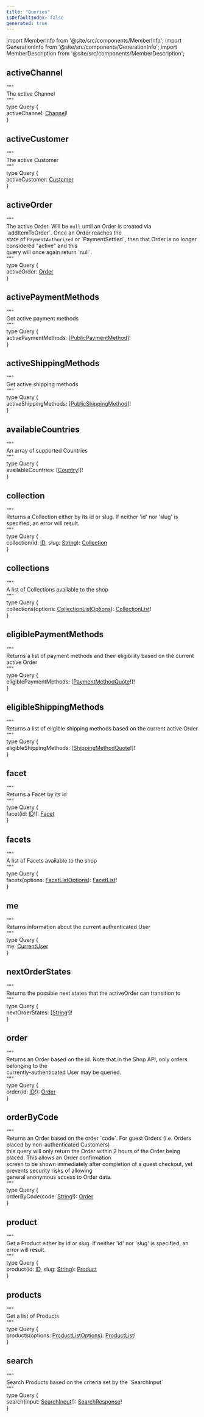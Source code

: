 ```yaml
---
title: "Queries"
isDefaultIndex: false
generated: true
---
```

<!-- This file was generated from the Vendure source. Do not modify. Instead, re-run the "docs:build" script -->
import MemberInfo from '@site/src/components/MemberInfo';
import GenerationInfo from '@site/src/components/GenerationInfo';
import MemberDescription from '@site/src/components/MemberDescription';



## activeChannel
<div class="graphql-code-block">
<div class="graphql-code-line top-level comment">"""</div>
<div class="graphql-code-line top-level comment">The active Channel</div>
<div class="graphql-code-line top-level comment">"""</div>
<div class="graphql-code-line top-level">type <span class="graphql-code-identifier">Query</span> &#123;</div>
<div class="graphql-code-line ">activeChannel: <a href="/reference/graphql-api/shop/object-types#channel">Channel</a>!</div>


<div class="graphql-code-line top-level">&#125;</div>
</div>

## activeCustomer
<div class="graphql-code-block">
<div class="graphql-code-line top-level comment">"""</div>
<div class="graphql-code-line top-level comment">The active Customer</div>
<div class="graphql-code-line top-level comment">"""</div>
<div class="graphql-code-line top-level">type <span class="graphql-code-identifier">Query</span> &#123;</div>
<div class="graphql-code-line ">activeCustomer: <a href="/reference/graphql-api/shop/object-types#customer">Customer</a></div>


<div class="graphql-code-line top-level">&#125;</div>
</div>

## activeOrder
<div class="graphql-code-block">
<div class="graphql-code-line top-level comment">"""</div>
<div class="graphql-code-line top-level comment">The active Order. Will be <code>null</code> until an Order is created via `addItemToOrder`. Once an Order reaches the</div>

<div class="graphql-code-line top-level comment">state of <code>PaymentAuthorized</code> or `PaymentSettled`, then that Order is no longer considered "active" and this</div>

<div class="graphql-code-line top-level comment">query will once again return `null`.</div>
<div class="graphql-code-line top-level comment">"""</div>
<div class="graphql-code-line top-level">type <span class="graphql-code-identifier">Query</span> &#123;</div>
<div class="graphql-code-line ">activeOrder: <a href="/reference/graphql-api/shop/object-types#order">Order</a></div>


<div class="graphql-code-line top-level">&#125;</div>
</div>

## activePaymentMethods
<div class="graphql-code-block">
<div class="graphql-code-line top-level comment">"""</div>
<div class="graphql-code-line top-level comment">Get active payment methods</div>
<div class="graphql-code-line top-level comment">"""</div>
<div class="graphql-code-line top-level">type <span class="graphql-code-identifier">Query</span> &#123;</div>
<div class="graphql-code-line ">activePaymentMethods: [<a href="/reference/graphql-api/shop/object-types#publicpaymentmethod">PublicPaymentMethod</a>]!</div>


<div class="graphql-code-line top-level">&#125;</div>
</div>

## activeShippingMethods
<div class="graphql-code-block">
<div class="graphql-code-line top-level comment">"""</div>
<div class="graphql-code-line top-level comment">Get active shipping methods</div>
<div class="graphql-code-line top-level comment">"""</div>
<div class="graphql-code-line top-level">type <span class="graphql-code-identifier">Query</span> &#123;</div>
<div class="graphql-code-line ">activeShippingMethods: [<a href="/reference/graphql-api/shop/object-types#publicshippingmethod">PublicShippingMethod</a>]!</div>


<div class="graphql-code-line top-level">&#125;</div>
</div>

## availableCountries
<div class="graphql-code-block">
<div class="graphql-code-line top-level comment">"""</div>
<div class="graphql-code-line top-level comment">An array of supported Countries</div>
<div class="graphql-code-line top-level comment">"""</div>
<div class="graphql-code-line top-level">type <span class="graphql-code-identifier">Query</span> &#123;</div>
<div class="graphql-code-line ">availableCountries: [<a href="/reference/graphql-api/shop/object-types#country">Country</a>!]!</div>


<div class="graphql-code-line top-level">&#125;</div>
</div>

## collection
<div class="graphql-code-block">
<div class="graphql-code-line top-level comment">"""</div>
<div class="graphql-code-line top-level comment">Returns a Collection either by its id or slug. If neither 'id' nor 'slug' is specified, an error will result.</div>
<div class="graphql-code-line top-level comment">"""</div>
<div class="graphql-code-line top-level">type <span class="graphql-code-identifier">Query</span> &#123;</div>
<div class="graphql-code-line ">collection(id: <a href="/reference/graphql-api/shop/object-types#id">ID</a>, slug: <a href="/reference/graphql-api/shop/object-types#string">String</a>): <a href="/reference/graphql-api/shop/object-types#collection">Collection</a></div>


<div class="graphql-code-line top-level">&#125;</div>
</div>

## collections
<div class="graphql-code-block">
<div class="graphql-code-line top-level comment">"""</div>
<div class="graphql-code-line top-level comment">A list of Collections available to the shop</div>
<div class="graphql-code-line top-level comment">"""</div>
<div class="graphql-code-line top-level">type <span class="graphql-code-identifier">Query</span> &#123;</div>
<div class="graphql-code-line ">collections(options: <a href="/reference/graphql-api/shop/input-types#collectionlistoptions">CollectionListOptions</a>): <a href="/reference/graphql-api/shop/object-types#collectionlist">CollectionList</a>!</div>


<div class="graphql-code-line top-level">&#125;</div>
</div>

## eligiblePaymentMethods
<div class="graphql-code-block">
<div class="graphql-code-line top-level comment">"""</div>
<div class="graphql-code-line top-level comment">Returns a list of payment methods and their eligibility based on the current active Order</div>
<div class="graphql-code-line top-level comment">"""</div>
<div class="graphql-code-line top-level">type <span class="graphql-code-identifier">Query</span> &#123;</div>
<div class="graphql-code-line ">eligiblePaymentMethods: [<a href="/reference/graphql-api/shop/object-types#paymentmethodquote">PaymentMethodQuote</a>!]!</div>


<div class="graphql-code-line top-level">&#125;</div>
</div>

## eligibleShippingMethods
<div class="graphql-code-block">
<div class="graphql-code-line top-level comment">"""</div>
<div class="graphql-code-line top-level comment">Returns a list of eligible shipping methods based on the current active Order</div>
<div class="graphql-code-line top-level comment">"""</div>
<div class="graphql-code-line top-level">type <span class="graphql-code-identifier">Query</span> &#123;</div>
<div class="graphql-code-line ">eligibleShippingMethods: [<a href="/reference/graphql-api/shop/object-types#shippingmethodquote">ShippingMethodQuote</a>!]!</div>


<div class="graphql-code-line top-level">&#125;</div>
</div>

## facet
<div class="graphql-code-block">
<div class="graphql-code-line top-level comment">"""</div>
<div class="graphql-code-line top-level comment">Returns a Facet by its id</div>
<div class="graphql-code-line top-level comment">"""</div>
<div class="graphql-code-line top-level">type <span class="graphql-code-identifier">Query</span> &#123;</div>
<div class="graphql-code-line ">facet(id: <a href="/reference/graphql-api/shop/object-types#id">ID</a>!): <a href="/reference/graphql-api/shop/object-types#facet">Facet</a></div>


<div class="graphql-code-line top-level">&#125;</div>
</div>

## facets
<div class="graphql-code-block">
<div class="graphql-code-line top-level comment">"""</div>
<div class="graphql-code-line top-level comment">A list of Facets available to the shop</div>
<div class="graphql-code-line top-level comment">"""</div>
<div class="graphql-code-line top-level">type <span class="graphql-code-identifier">Query</span> &#123;</div>
<div class="graphql-code-line ">facets(options: <a href="/reference/graphql-api/shop/input-types#facetlistoptions">FacetListOptions</a>): <a href="/reference/graphql-api/shop/object-types#facetlist">FacetList</a>!</div>


<div class="graphql-code-line top-level">&#125;</div>
</div>

## me
<div class="graphql-code-block">
<div class="graphql-code-line top-level comment">"""</div>
<div class="graphql-code-line top-level comment">Returns information about the current authenticated User</div>
<div class="graphql-code-line top-level comment">"""</div>
<div class="graphql-code-line top-level">type <span class="graphql-code-identifier">Query</span> &#123;</div>
<div class="graphql-code-line ">me: <a href="/reference/graphql-api/shop/object-types#currentuser">CurrentUser</a></div>


<div class="graphql-code-line top-level">&#125;</div>
</div>

## nextOrderStates
<div class="graphql-code-block">
<div class="graphql-code-line top-level comment">"""</div>
<div class="graphql-code-line top-level comment">Returns the possible next states that the activeOrder can transition to</div>
<div class="graphql-code-line top-level comment">"""</div>
<div class="graphql-code-line top-level">type <span class="graphql-code-identifier">Query</span> &#123;</div>
<div class="graphql-code-line ">nextOrderStates: [<a href="/reference/graphql-api/shop/object-types#string">String</a>!]!</div>


<div class="graphql-code-line top-level">&#125;</div>
</div>

## order
<div class="graphql-code-block">
<div class="graphql-code-line top-level comment">"""</div>
<div class="graphql-code-line top-level comment">Returns an Order based on the id. Note that in the Shop API, only orders belonging to the</div>

<div class="graphql-code-line top-level comment">currently-authenticated User may be queried.</div>
<div class="graphql-code-line top-level comment">"""</div>
<div class="graphql-code-line top-level">type <span class="graphql-code-identifier">Query</span> &#123;</div>
<div class="graphql-code-line ">order(id: <a href="/reference/graphql-api/shop/object-types#id">ID</a>!): <a href="/reference/graphql-api/shop/object-types#order">Order</a></div>


<div class="graphql-code-line top-level">&#125;</div>
</div>

## orderByCode
<div class="graphql-code-block">
<div class="graphql-code-line top-level comment">"""</div>
<div class="graphql-code-line top-level comment">Returns an Order based on the order `code`. For guest Orders (i.e. Orders placed by non-authenticated Customers)</div>

<div class="graphql-code-line top-level comment">this query will only return the Order within 2 hours of the Order being placed. This allows an Order confirmation</div>

<div class="graphql-code-line top-level comment">screen to be shown immediately after completion of a guest checkout, yet prevents security risks of allowing</div>

<div class="graphql-code-line top-level comment">general anonymous access to Order data.</div>
<div class="graphql-code-line top-level comment">"""</div>
<div class="graphql-code-line top-level">type <span class="graphql-code-identifier">Query</span> &#123;</div>
<div class="graphql-code-line ">orderByCode(code: <a href="/reference/graphql-api/shop/object-types#string">String</a>!): <a href="/reference/graphql-api/shop/object-types#order">Order</a></div>


<div class="graphql-code-line top-level">&#125;</div>
</div>

## product
<div class="graphql-code-block">
<div class="graphql-code-line top-level comment">"""</div>
<div class="graphql-code-line top-level comment">Get a Product either by id or slug. If neither 'id' nor 'slug' is specified, an error will result.</div>
<div class="graphql-code-line top-level comment">"""</div>
<div class="graphql-code-line top-level">type <span class="graphql-code-identifier">Query</span> &#123;</div>
<div class="graphql-code-line ">product(id: <a href="/reference/graphql-api/shop/object-types#id">ID</a>, slug: <a href="/reference/graphql-api/shop/object-types#string">String</a>): <a href="/reference/graphql-api/shop/object-types#product">Product</a></div>


<div class="graphql-code-line top-level">&#125;</div>
</div>

## products
<div class="graphql-code-block">
<div class="graphql-code-line top-level comment">"""</div>
<div class="graphql-code-line top-level comment">Get a list of Products</div>
<div class="graphql-code-line top-level comment">"""</div>
<div class="graphql-code-line top-level">type <span class="graphql-code-identifier">Query</span> &#123;</div>
<div class="graphql-code-line ">products(options: <a href="/reference/graphql-api/shop/input-types#productlistoptions">ProductListOptions</a>): <a href="/reference/graphql-api/shop/object-types#productlist">ProductList</a>!</div>


<div class="graphql-code-line top-level">&#125;</div>
</div>

## search
<div class="graphql-code-block">
<div class="graphql-code-line top-level comment">"""</div>
<div class="graphql-code-line top-level comment">Search Products based on the criteria set by the `SearchInput`</div>
<div class="graphql-code-line top-level comment">"""</div>
<div class="graphql-code-line top-level">type <span class="graphql-code-identifier">Query</span> &#123;</div>
<div class="graphql-code-line ">search(input: <a href="/reference/graphql-api/shop/input-types#searchinput">SearchInput</a>!): <a href="/reference/graphql-api/shop/object-types#searchresponse">SearchResponse</a>!</div>


<div class="graphql-code-line top-level">&#125;</div>
</div>
